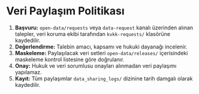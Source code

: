 # Veri Paylaşım Politikası

1. **Başvuru:** `open-data/requests` veya `data-request` kanalı üzerinden alınan talepler, veri koruma ekibi tarafından `kvkk-requests/` klasörüne kaydedilir.
2. **Değerlendirme:** Talebin amacı, kapsamı ve hukuki dayanağı incelenir.
3. **Maskeleme:** Paylaşılacak veri setleri `open-data/releases/` içerisindeki maskeleme kontrol listesine göre doğrulanır.
4. **Onay:** Hukuk ve veri sorumlusu onayları alınmadan veri paylaşımı yapılamaz.
5. **Kayıt:** Tüm paylaşımlar `data_sharing_logs/` dizinine tarih damgalı olarak kaydedilir.
